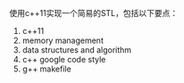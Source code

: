 使用c++11实现一个简易的STL，包括以下要点：
1. c++11
2. memory management
3. data structures and algorithm
4. c++ google code style
5. g++ makefile
